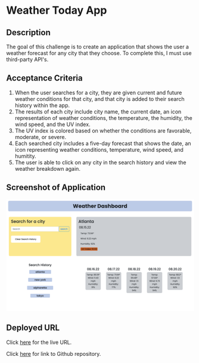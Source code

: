 # Weather Today App
## Description
The goal of this challenge is to create an application that shows the user a weather forecast for any city that they choose. To complete this, I must use third-party API's.

## Acceptance Criteria
1. When the user searches for a city, they are given current and future weather conditions for that city, and that city is added to their search history within the app.
2. The results of each city include city name, the current date, an icon representation of weather conditions, the temperature, the humidity,  the wind speed, and the UV index.
3. The UV index is colored based on whether the conditions are favorable, moderate, or severe.
4. Each searched city includes a five-day forecast that shows the date, an icon representing weather conditions, temperature, wind speed, and humitity.
5. The user is able to click on any city in the search history and view the weather breakdown again.

## Screenshot of Application
![Screenshot](weather-screenshot.png)

## Deployed URL
Click [here]() for the live URL.

Click [here](https://github.com/IndigoFobes/weather-today-app) for link to Github repository.
